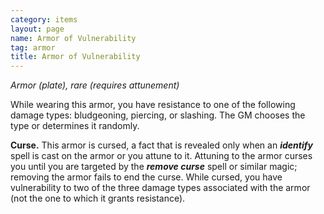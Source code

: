 ```yaml
---
category: items
layout: page
name: Armor of Vulnerability 
tag: armor
title: Armor of Vulnerability 
---
```


_Armor (plate), rare (requires attunement)_ 

While wearing this armor, you have resistance to one of the following damage types: bludgeoning, piercing, or slashing. The GM chooses the type or determines it randomly.

**Curse.** This armor is cursed, a fact that is revealed only when an **_identify_** spell is cast on the armor or you attune to it. Attuning to the armor curses you until you are targeted by the **_remove curse_** spell or similar magic; removing the armor fails to end the curse. While cursed, you have vulnerability to two of the three damage types associated with the armor (not the one to which it grants resistance). 
